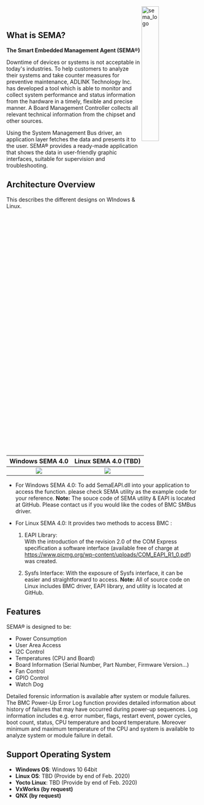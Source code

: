 <img src="https://cdn.adlinktech.com/webupd/en/Upload/ProductNews/logo_sema.png" alt="sema_logo" width="30%" align="right"  />

  <br>
  <br>

  ## What is SEMA?

  **The Smart Embedded Management Agent (SEMA®)**

  Downtime of devices or systems is not acceptable in today's industries. To help customers to analyze their
  systems and take counter measures for preventive maintenance, ADLINK Technology Inc. has developed a tool which is able to monitor and collect system performance and status information from the hardware in a timely, flexible and precise manner. A Board Management Controller collects all relevant technical information from the chipset and other sources.

  Using the System Management Bus driver, an application layer fetches the data and presents it to the user.
  SEMA® provides a ready-made application that shows the data in user-friendly graphic interfaces, suitable
  for supervision and troubleshooting.

  

  

  

  ## Architecture Overview

  This describes the different designs on WIndows & Linux.

|                   Windows SEMA 4.0                   |                 Linux SEMA 4.0  (TBD)                  |
| :--------------------------------------------------: | :----------------------------------------------------: |
| ![](source/Intro.assets/sema_highlevel_arch_win.png) | ![](source/Intro.assets/sema_highlevel_arch_linux.png) |

  

  * For Windows SEMA 4.0:
    To add SemaEAPI.dll into your application to access the function. please check SEMA utility as the 	   example code for your reference.
    **Note:** The souce code of SEMA utility & EAPI is located at GitHub. Please contact us if you would like 	            the codes of BMC SMBus driver.

  

  * For Linux SEMA 4.0:
    It provides two methods to access BMC :
    1. EAPI Library:  
       With the introduction of the revision 2.0 of the COM Express specification a software interface 		(available free of charge at https://www.picmg.org/wp-content/uploads/COM_EAPI_R1_0.pdf) was created.  

    2. Sysfs Interface:
       With the exposure of Sysfs interface, it can be easier and straightforward to access.
       **Note:** All of source code on Linux includes BMC driver, EAPI library, and utility is located at GitHub.

  

  

  Features
  ----------

  SEMA® is designed to be:

  * Power Consumption
  * User Area Access
  * I2C Control
  * Temperatures (CPU and Board)
  * Board Information (Serial Number, Part Number, Firmware Version...)
  * Fan Control
  * GPIO Control
  * Watch Dog  

  


  Detailed forensic information is available after system or module failures. The BMC Power-Up Error Log function provides detailed information about history of failures that may have occurred during power-up sequences. Log information includes e.g. error number, flags, restart event, power cycles, boot count, status, CPU temperature and board temperature. Moreover minimum and maximum temperature of the CPU and system is available to analyze system or module failure in detail.

  

  

  

  Support Operating System
  --------------------------

  * **Windows OS**: Windows 10 64bit
  * **Linux OS**: TBD (Provide by end of Feb. 2020)
  * **Yocto Linux**: TBD (Provide by end of Feb. 2020)
  * **VxWorks (by request)**
  * **QNX (by request)**
